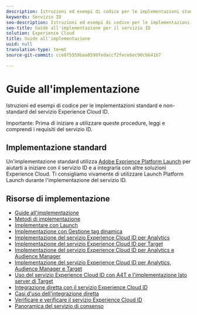 ```yaml
---
description: Istruzioni ed esempi di codice per le implementazioni standard e non-standard del servizio Experience Cloud ID.
keywords: Servizio ID
seo-description: Istruzioni ed esempi di codice per le implementazioni standard e non-standard del servizio Experience Cloud ID.
seo-title: Guide all'implementazione per il servizio ID
solution: Experience Cloud
title: Guide all'implementazione
uuid: null
translation-type: tm+mt
source-git-commit: cce8f5559baa0598fedaccf2fece6ec90cb641b7

---
```



# Guide all&#39;implementazione

Istruzioni ed esempi di codice per le implementazioni standard e non-standard del servizio Experience Cloud ID.

Importante: Prima di iniziare a utilizzare queste procedure, leggi e comprendi i requisiti del servizio ID.

## Implementazione standard

Un&#39;implementazione standard utilizza [Adobe Exprience Platform Launch](https://docs.adobelaunch.com/) per aiutarti a iniziare con il servizio ID e a integrarla con altre soluzioni Experience Cloud. Ti consigliamo vivamente di utilizzare Launch Platform Launch durante l&#39;implementazione del servizio ID.

## Risorse di implementazione

* [Guide all&#39;implementazione](mcvid-implementation-guides.md)
* [Metodi di implementazione](mcvid-implementation-methods.md)
* [Implementare con Launch](ecid-implement-with-launch.md)
* [Implementazione con Gestione tag dinamica](mcvid-standard.md)
* [Implementazione del servizio Experience Cloud ID per Analytics](mcvid-setup-analytics.md)
* [Implementazione del servizio Experience Cloud ID per Target](mcvid-setup-target.md)
* [Implementazione del servizio Experience Cloud ID per Analytics e Audience Manager](mcvid-setup-aam-analytics.md)
* [Implementazione del servizio Experience Cloud ID per Analytics, Audience Manager e Target](mcvid-setup-aam-analytics-target.md)
* [Uso del servizio Experience Cloud ID con A4T e l&#39;implementazione lato server di Target](ecid-a4t-target.md)
* [Integrazione diretta con il servizio Experience Cloud ID](mcvid-direct-integration.md)
* [Casi d&#39;uso dell&#39;integrazione diretta](ecid-direct-integration-examples.md)
* [Verificare e verificare il servizio Experience Cloud ID](mcvid-test-verify.md)
* [Panoramica del servizio di consenso](opt-in-service/mcvid-optin-overview.md)

